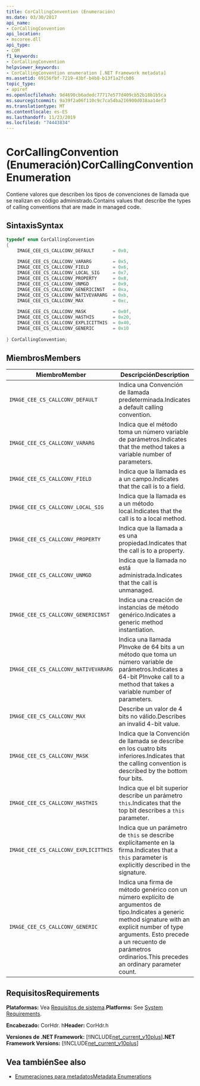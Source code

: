 ```yaml
---
title: CorCallingConvention (Enumeración)
ms.date: 03/30/2017
api_name:
- CorCallingConvention
api_location:
- mscoree.dll
api_type:
- COM
f1_keywords:
- CorCallingConvention
helpviewer_keywords:
- CorCallingConvention enumeration [.NET Framework metadata]
ms.assetid: 69156fbf-7219-43bf-b4b8-b13f1a2fcb86
topic_type:
- apiref
ms.openlocfilehash: 9d4690cb6adedc77717e577d409cb52b18b1b5ca
ms.sourcegitcommit: 9a39f2a06f110c9c7ca54ba216900d038aa14ef3
ms.translationtype: MT
ms.contentlocale: es-ES
ms.lasthandoff: 11/23/2019
ms.locfileid: "74443834"
---
```

# <a name="corcallingconvention-enumeration"></a><span data-ttu-id="11486-102">CorCallingConvention (Enumeración)</span><span class="sxs-lookup"><span data-stu-id="11486-102">CorCallingConvention Enumeration</span></span>
<span data-ttu-id="11486-103">Contiene valores que describen los tipos de convenciones de llamada que se realizan en código administrado.</span><span class="sxs-lookup"><span data-stu-id="11486-103">Contains values that describe the types of calling conventions that are made in managed code.</span></span>  
  
## <a name="syntax"></a><span data-ttu-id="11486-104">Sintaxis</span><span class="sxs-lookup"><span data-stu-id="11486-104">Syntax</span></span>  
  
```cpp  
typedef enum CorCallingConvention  
{  
    IMAGE_CEE_CS_CALLCONV_DEFAULT       = 0x0,  
  
    IMAGE_CEE_CS_CALLCONV_VARARG        = 0x5,  
    IMAGE_CEE_CS_CALLCONV_FIELD         = 0x6,  
    IMAGE_CEE_CS_CALLCONV_LOCAL_SIG     = 0x7,  
    IMAGE_CEE_CS_CALLCONV_PROPERTY      = 0x8,  
    IMAGE_CEE_CS_CALLCONV_UNMGD         = 0x9,  
    IMAGE_CEE_CS_CALLCONV_GENERICINST   = 0xa,  
    IMAGE_CEE_CS_CALLCONV_NATIVEVARARG  = 0xb,  
    IMAGE_CEE_CS_CALLCONV_MAX           = 0xc,  
  
    IMAGE_CEE_CS_CALLCONV_MASK          = 0x0f,  
    IMAGE_CEE_CS_CALLCONV_HASTHIS       = 0x20,  
    IMAGE_CEE_CS_CALLCONV_EXPLICITTHIS  = 0x40,  
    IMAGE_CEE_CS_CALLCONV_GENERIC       = 0x10  
  
} CorCallingConvention;  
```  
  
## <a name="members"></a><span data-ttu-id="11486-105">Miembros</span><span class="sxs-lookup"><span data-stu-id="11486-105">Members</span></span>  
  
|<span data-ttu-id="11486-106">Miembro</span><span class="sxs-lookup"><span data-stu-id="11486-106">Member</span></span>|<span data-ttu-id="11486-107">Descripción</span><span class="sxs-lookup"><span data-stu-id="11486-107">Description</span></span>|  
|------------|-----------------|  
|`IMAGE_CEE_CS_CALLCONV_DEFAULT`|<span data-ttu-id="11486-108">Indica una Convención de llamada predeterminada.</span><span class="sxs-lookup"><span data-stu-id="11486-108">Indicates a default calling convention.</span></span>|  
|`IMAGE_CEE_CS_CALLCONV_VARARG`|<span data-ttu-id="11486-109">Indica que el método toma un número variable de parámetros.</span><span class="sxs-lookup"><span data-stu-id="11486-109">Indicates that the method takes a variable number of parameters.</span></span>|  
|`IMAGE_CEE_CS_CALLCONV_FIELD`|<span data-ttu-id="11486-110">Indica que la llamada es a un campo.</span><span class="sxs-lookup"><span data-stu-id="11486-110">Indicates that the call is to a field.</span></span>|  
|`IMAGE_CEE_CS_CALLCONV_LOCAL_SIG`|<span data-ttu-id="11486-111">Indica que la llamada es a un método local.</span><span class="sxs-lookup"><span data-stu-id="11486-111">Indicates that the call is to a local method.</span></span>|  
|`IMAGE_CEE_CS_CALLCONV_PROPERTY`|<span data-ttu-id="11486-112">Indica que la llamada a es una propiedad.</span><span class="sxs-lookup"><span data-stu-id="11486-112">Indicates that the call is to a property.</span></span>|  
|`IMAGE_CEE_CS_CALLCONV_UNMGD`|<span data-ttu-id="11486-113">Indica que la llamada no está administrada.</span><span class="sxs-lookup"><span data-stu-id="11486-113">Indicates that the call is unmanaged.</span></span>|  
|`IMAGE_CEE_CS_CALLCONV_GENERICINST`|<span data-ttu-id="11486-114">Indica una creación de instancias de método genérico.</span><span class="sxs-lookup"><span data-stu-id="11486-114">Indicates a generic method instantiation.</span></span>|  
|`IMAGE_CEE_CS_CALLCONV_NATIVEVARARG`|<span data-ttu-id="11486-115">Indica una llamada PInvoke de 64 bits a un método que toma un número variable de parámetros.</span><span class="sxs-lookup"><span data-stu-id="11486-115">Indicates a 64-bit PInvoke call to a method that takes a variable number of parameters.</span></span>|  
|`IMAGE_CEE_CS_CALLCONV_MAX`|<span data-ttu-id="11486-116">Describe un valor de 4 bits no válido.</span><span class="sxs-lookup"><span data-stu-id="11486-116">Describes an invalid 4-bit value.</span></span>|  
|`IMAGE_CEE_CS_CALLCONV_MASK`|<span data-ttu-id="11486-117">Indica que la Convención de llamada se describe en los cuatro bits inferiores.</span><span class="sxs-lookup"><span data-stu-id="11486-117">Indicates that the calling convention is described by the bottom four bits.</span></span>|  
|`IMAGE_CEE_CS_CALLCONV_HASTHIS`|<span data-ttu-id="11486-118">Indica que el bit superior describe un parámetro `this`.</span><span class="sxs-lookup"><span data-stu-id="11486-118">Indicates that the top bit describes a `this` parameter.</span></span>|  
|`IMAGE_CEE_CS_CALLCONV_EXPLICITTHIS`|<span data-ttu-id="11486-119">Indica que un parámetro de `this` se describe explícitamente en la firma.</span><span class="sxs-lookup"><span data-stu-id="11486-119">Indicates that a `this` parameter is explicitly described in the signature.</span></span>|  
|`IMAGE_CEE_CS_CALLCONV_GENERIC`|<span data-ttu-id="11486-120">Indica una firma de método genérico con un número explícito de argumentos de tipo.</span><span class="sxs-lookup"><span data-stu-id="11486-120">Indicates a generic method signature with an explicit number of type arguments.</span></span> <span data-ttu-id="11486-121">Esto precede a un recuento de parámetros ordinarios.</span><span class="sxs-lookup"><span data-stu-id="11486-121">This precedes an ordinary parameter count.</span></span>|  
  
## <a name="requirements"></a><span data-ttu-id="11486-122">Requisitos</span><span class="sxs-lookup"><span data-stu-id="11486-122">Requirements</span></span>  
 <span data-ttu-id="11486-123">**Plataformas:** Vea [Requisitos de sistema](../../../../docs/framework/get-started/system-requirements.md).</span><span class="sxs-lookup"><span data-stu-id="11486-123">**Platforms:** See [System Requirements](../../../../docs/framework/get-started/system-requirements.md).</span></span>  
  
 <span data-ttu-id="11486-124">**Encabezado:** CorHdr. h</span><span class="sxs-lookup"><span data-stu-id="11486-124">**Header:** CorHdr.h</span></span>  
  
 <span data-ttu-id="11486-125">**Versiones de .NET Framework:** [!INCLUDE[net_current_v10plus](../../../../includes/net-current-v10plus-md.md)]</span><span class="sxs-lookup"><span data-stu-id="11486-125">**.NET Framework Versions:** [!INCLUDE[net_current_v10plus](../../../../includes/net-current-v10plus-md.md)]</span></span>  
  
## <a name="see-also"></a><span data-ttu-id="11486-126">Vea también</span><span class="sxs-lookup"><span data-stu-id="11486-126">See also</span></span>

- [<span data-ttu-id="11486-127">Enumeraciones para metadatos</span><span class="sxs-lookup"><span data-stu-id="11486-127">Metadata Enumerations</span></span>](../../../../docs/framework/unmanaged-api/metadata/metadata-enumerations.md)
